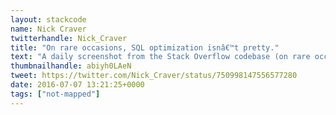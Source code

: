 ```yaml
---
layout: stackcode
name: Nick Craver
twitterhandle: Nick_Craver
title: "On rare occasions, SQL optimization isnâ€™t pretty."
text: "A daily screenshot from the Stack Overflow codebase (on rare occasions, SQL optimization isnâ€™t pretty). "
thumbnailhandle: abiyh0LAeN
tweet: https://twitter.com/Nick_Craver/status/750998147556577280
date: 2016-07-07 13:21:25+0000
tags: ["not-mapped"]
---
```

